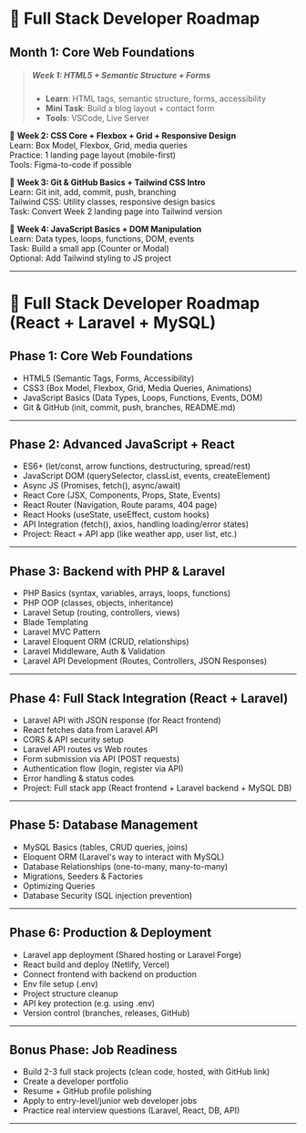 # 🚀 Full Stack Developer Roadmap 

## Month 1: Core Web Foundations

> ##### **Week 1: HTML5 + Semantic Structure + Forms**  
> - **Learn**: HTML tags, semantic structure, forms, accessibility  
> - **Mini Task**: Build a blog layout + contact form  
> - **Tools**: VSCode, Live Server

🔹 **Week 2: CSS Core + Flexbox + Grid + Responsive Design**  
Learn: Box Model, Flexbox, Grid, media queries  
Practice: 1 landing page layout (mobile-first)  
Tools: Figma-to-code if possible

🔹 **Week 3: Git & GitHub Basics + Tailwind CSS Intro**  
Learn: Git init, add, commit, push, branching  
Tailwind CSS: Utility classes, responsive design basics  
Task: Convert Week 2 landing page into Tailwind version

🔹 **Week 4: JavaScript Basics + DOM Manipulation**  
Learn: Data types, loops, functions, DOM, events  
Task: Build a small app (Counter or Modal)  
Optional: Add Tailwind styling to JS project


---

# 🚀 Full Stack Developer Roadmap (React + Laravel + MySQL)

## Phase 1: Core Web Foundations

- HTML5 (Semantic Tags, Forms, Accessibility)    
- CSS3 (Box Model, Flexbox, Grid, Media Queries, Animations)    
- JavaScript Basics (Data Types, Loops, Functions, Events, DOM)    
- Git & GitHub (init, commit, push, branches, README.md)

---

## Phase 2: Advanced JavaScript + React

- ES6+ (let/const, arrow functions, destructuring, spread/rest)    
- JavaScript DOM (querySelector, classList, events, createElement)    
- Async JS (Promises, fetch(), async/await)    
- React Core (JSX, Components, Props, State, Events)    
- React Router (Navigation, Route params, 404 page)    
- React Hooks (useState, useEffect, custom hooks)    
- API Integration (fetch(), axios, handling loading/error states)    
- Project: React + API app (like weather app, user list, etc.)    

---

## Phase 3: Backend with PHP & Laravel

- PHP Basics (syntax, variables, arrays, loops, functions)    
- PHP OOP (classes, objects, inheritance)    
- Laravel Setup (routing, controllers, views)    
- Blade Templating    
- Laravel MVC Pattern    
- Laravel Eloquent ORM (CRUD, relationships)    
- Laravel Middleware, Auth & Validation    
- Laravel API Development (Routes, Controllers, JSON Responses)    

---

## Phase 4: Full Stack Integration (React + Laravel)

- Laravel API with JSON response (for React frontend)    
- React fetches data from Laravel API    
- CORS & API security setup    
- Laravel API routes vs Web routes    
- Form submission via API (POST requests)    
- Authentication flow (login, register via API)    
- Error handling & status codes    
- Project: Full stack app (React frontend + Laravel backend + MySQL DB)    

---

## Phase 5: Database Management

- MySQL Basics (tables, CRUD queries, joins)    
- Eloquent ORM (Laravel's way to interact with MySQL)    
- Database Relationships (one-to-many, many-to-many)    
- Migrations, Seeders & Factories    
- Optimizing Queries    
- Database Security (SQL injection prevention)    

---

## Phase 6: Production & Deployment

- Laravel app deployment (Shared hosting or Laravel Forge)    
- React build and deploy (Netlify, Vercel)    
- Connect frontend with backend on production    
- Env file setup (.env)    
- Project structure cleanup    
- API key protection (e.g. using .env)    
- Version control (branches, releases, GitHub)    

---

## Bonus Phase: Job Readiness

- Build 2-3 full stack projects (clean code, hosted, with GitHub link)    
- Create a developer portfolio    
- Resume + GitHub profile polishing    
- Apply to entry-level/junior web developer jobs    
- Practice real interview questions (Laravel, React, DB, API)

---

